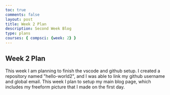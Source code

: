 ```yaml
---
toc: true
comments: false
layout: post
title: Week 2 Plan
description: Second Week Blog
type: plans
courses: { compsci: {week: 2} }
---
```

## Week 2 Plan
This week I am planning to finish the vscode and github setup. I created a repository named "hello-world2", and I was able to link my github username and global email. This week I plan to setup my main blog page, which includes my freeform picture that I made on the first day. 
